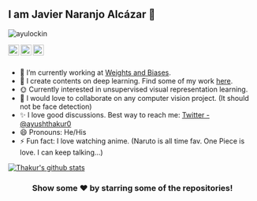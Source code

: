 ## I am Javier Naranjo Alcázar 👋

<p align="left"> <img src="https://komarev.com/ghpvc/?username=ayulocin&label=Views&color=blue&style=plastic" alt="ayulockin" /> </p>

<a href="https://twitter.com/ayushthakur0">
  <img align="left" alt="Thakur's Twitter" width="22px" src="https://cdn.jsdelivr.net/npm/simple-icons@v3/icons/twitter.svg" />
</a>
<a href="https://www.linkedin.com/in/ayush-thakur-731914149/">
  <img align="left" alt="Thakur's Linkdein" width="22px" src="https://cdn.jsdelivr.net/npm/simple-icons@v3/icons/linkedin.svg" />
</a>
<a href="https://github.com/ayulockin">
  <img align="left" alt="Thakur's Github" width="22px" src="https://cdn.jsdelivr.net/npm/simple-icons@v3/icons/github.svg" />
</a>

<br/>
<br/>

- 🔭 I’m currently working at [Weights and Biases](https://www.wandb.com/).
- 🌱 I create contents on deep learning. Find some of my work [here](https://app.wandb.ai/ayush-thakur/).
-  :sun_with_face: Currently interested in unsupervised visual representation learning.
- 👯 I would love to collaborate on any computer vision project. (It should not be face detection)
- :sparkles: I love good discussions. Best way to reach me: [Twitter - @ayushthakur0](https://twitter.com/ayushthakur0)
- 😄 Pronouns: He/His
- ⚡ Fun fact: I love watching anime. (Naruto is all time fav. One Piece is love. I can keep talking...)
 
<a href="https://github.com/ayulockin">
 <img align="center" src="https://github-readme-stats.vercel.app/api?username=ayulockin&show_icons=true&theme=dark&line_height=27" alt="Thakur's github stats"/>
</a>

<div align="center">

### Show some ❤️ by starring some of the repositories!

</div>

